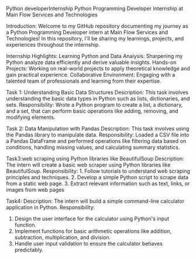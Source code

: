 Python developerInternship
Python Programming Developer Internship at Main Flow Services and Technologies 

Introduction: Welcome to my GitHub repository documenting my journey as a Python Programming Developer intern at Main Flow Services and Technologies! In this repository, I'll be sharing my learnings, projects, and experiences throughout the internship.

Internship Highlights: Learning Python and Data Analysis: Sharpening my Python analyze data efficiently and derive valuable insights. Hands-on Projects: Working on real-world projects to apply theoretical knowledge and gain practical experience. Collaborative Environment: Engaging with a talented team of professionals and learning from their expertise.


Task 1: Understanding Basic Data Structures
Description: This task involves understanding the basic data types in Python such as lists, dictionaries, and sets.
Responsibility: Wrote a Python program to create a list, a dictionary, and a set, that can perform basic operations like adding, removing, and modifying elements.


Task 2: Data Manipulation with Pandas
Description: This task involves using the Pandas library to manipulate data.
Responsibility: Loaded a CSV file into a Pandas DataFrame and performed operations like filtering data based on conditions, handling missing values, and calculating summary statistics.

Task3:web scraping using Python libraries like BeautifulSoup
Description: The intern will create a basic web scraper using Python libraries like BeautifulSoup.
Responsibility: 1. Follow tutorials to understand web scraping principles and techniques.
2. Develop a simple Python script to scrape data from a static web page.
3. Extract relevant information such as text, links, or images from web pages

Task4: Description: The intern will build a simple command-line calculator application in Python.
Responsibility:
1. Design the user interface for the calculator using Python's input function.
2. Implement functions for basic arithmetic operations like addition, subtraction, multiplication, and division.
3. Handle user input validation to ensure the calculator behaves predictably.
